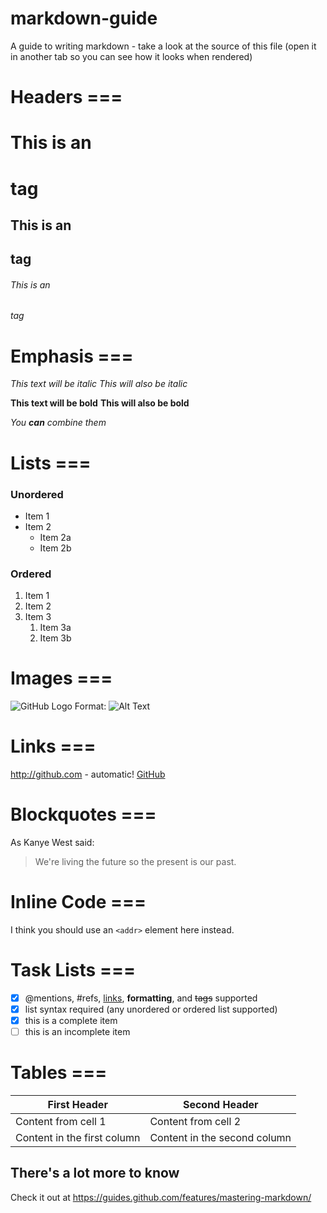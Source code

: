 # markdown-guide
A guide to writing markdown - take a look at the source of this file (open it in another tab so you can see how it looks when rendered)

# Headers ===

# This is an <h1> tag
## This is an <h2> tag
###### This is an <h6> tag

# Emphasis ===

*This text will be italic*
_This will also be italic_

**This text will be bold**
__This will also be bold__

_You **can** combine them_

# Lists ===
### Unordered

* Item 1
* Item 2
  * Item 2a
  * Item 2b

### Ordered

1. Item 1
1. Item 2
1. Item 3
   1. Item 3a
   1. Item 3b

# Images ===

![GitHub Logo](/images/logo.png)
Format: ![Alt Text](url)

# Links ===

http://github.com - automatic!
[GitHub](http://github.com)

# Blockquotes ===

As Kanye West said:

> We're living the future so
> the present is our past.

# Inline Code ===

I think you should use an
`<addr>` element here instead.

# Task Lists ===

- [x] @mentions, #refs, [links](), **formatting**, and <del>tags</del> supported
- [x] list syntax required (any unordered or ordered list supported)
- [x] this is a complete item
- [ ] this is an incomplete item

# Tables ===

First Header | Second Header
------------ | -------------
Content from cell 1 | Content from cell 2
Content in the first column | Content in the second column

## There's a lot more to know
Check it out at https://guides.github.com/features/mastering-markdown/



